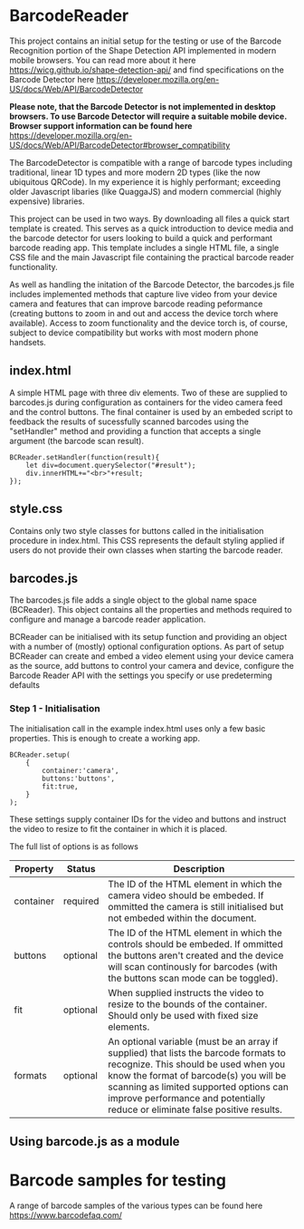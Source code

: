 # BarcodeReader

This project contains an initial setup for the testing or use of the Barcode Recognition portion of the Shape Detection API implemented in modern mobile browsers. You can read more about it here https://wicg.github.io/shape-detection-api/ and find specifications on the Barcode Detector here https://developer.mozilla.org/en-US/docs/Web/API/BarcodeDetector

**Please note, that the Barcode Detector is not implemented in desktop browsers. To use Barcode Detector will require a suitable mobile device. Browser support information can be found here** https://developer.mozilla.org/en-US/docs/Web/API/BarcodeDetector#browser_compatibility

The BarcodeDetector is compatible with a range of barcode types including traditional, linear 1D types and more modern 2D types (like the now ubiquitous QRCode). In my experience it is highly performant; exceeding older Javascript libaries (like QuaggaJS) and modern commercial (highly expensive) libraries.

This project can be used in two ways. By downloading all files a quick start template is created. This serves as a quick introduction to device media and the barcode detector for users looking to build a quick and performant barcode reading app. This template includes a single HTML file, a single CSS file and the main Javascript file containing the practical barcode reader functionality.

As well as handling the initation of the Barcode Detector, the barcodes.js file includes implemented methods that capture live video from your device camera and features that can improve barcode reading peformance (creating buttons to zoom in and out and access the device torch where available). Access to zoom functionality and the device torch is, of course, subject to device compatibility but works with most modern phone handsets.

## index.html

A simple HTML page with three div elements. Two of these are supplied to barcodes.js during configuration as containers for the video camera feed and the control buttons. The final container is used by an embeded script to feedback the results of sucessfully scanned barcodes using the "setHandler" method and providing a function that accepts a single argument (the barcode scan result).

    BCReader.setHandler(function(result){
        let div=document.querySelector("#result");
        div.innerHTML+="<br>"+result;
    });

## style.css

Contains only two style classes for buttons called in the initialisation procedure in index.html. This CSS represents the default styling applied if users do not provide their own classes when starting the barcode reader.

## barcodes.js

The barcodes.js file adds a single object to the global name space (BCReader). This object contains all the properties and methods required to configure and manage a barcode reader application.

BCReader can be initialised with its setup function and providing an object with a number of (mostly) optional configuration options. As part of setup BCReader can create and embed a video element using your device camera as the source, add buttons to control your camera and device, configure the Barcode Reader API with the settings you specify or use predeterming defaults

### Step 1 - Initialisation ###

The initialisation call in the example index.html uses only a few basic properties. This is enough to create a working app.

    BCReader.setup(
        {
            container:'camera',
            buttons:'buttons',
            fit:true,
        }
    );

These settings supply container IDs for the video and buttons and instruct the video to resize to fit the container in which it is placed.

The full list of options is as follows

Property | Status | Description
---------|--------|------------
container|required|The ID of the HTML element in which the camera video should be embeded. If ommitted the camera is still initialised but not embeded within the document.
buttons|optional|The ID of the HTML element in which the controls should be embeded. If ommitted the buttons aren't created and the device will scan continously for barcodes (with the buttons scan mode can be toggled).
fit|optional|When supplied instructs the video to resize to the bounds of the container. Should only be used with fixed size elements.
formats|optional|An optional variable (must be an array if supplied) that lists the barcode formats to recognize. This should be used when you know the format of barcode(s) you will be scanning as limited supported options can improve performance and potentially reduce or eliminate false positive results.

## Using barcode.js as a module

# Barcode samples for testing

A range of barcode samples of the various types can be found here https://www.barcodefaq.com/
